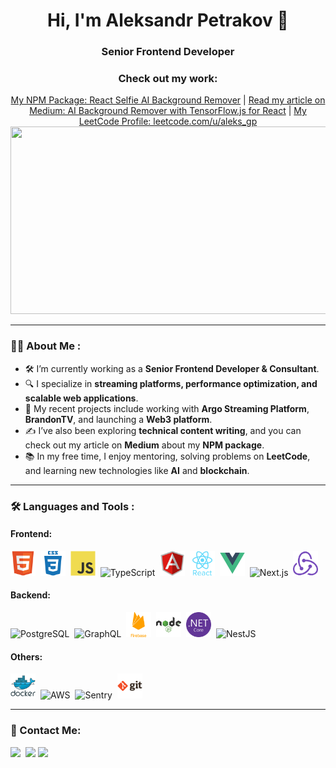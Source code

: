 <h1 align="center">Hi, I'm Aleksandr Petrakov 👋</h1>

<h3 align="center">Senior Frontend Developer</h3>

<div align="center">
<h3>Check out my work:</h3>
<a href="https://www.npmjs.com/package/react-selfie-ai-background-remover" target="_blank">My NPM Package: React Selfie AI Background Remover</a> | 
<a href="https://medium.com/@alex.g.petrakov/introducing-ai-background-remover-with-tensorflow-js-for-react-applications-b80257a2b07c" target="_blank">Read my article on Medium: AI Background Remover with TensorFlow.js for React</a> | 
<a href="https://leetcode.com/u/aleks_gp/" target="_blank">My LeetCode Profile: leetcode.com/u/aleks_gp</a>
</div>

<div align="center">
  <img src="https://media.giphy.com/media/dWesBcTLavkZuG35MI/giphy.gif" width="600" height="300"/>
</div>

---

### 👨‍💻 About Me :
- 🛠️ I’m currently working as a **Senior Frontend Developer & Consultant**.
- 🔍 I specialize in **streaming platforms, performance optimization, and scalable web applications**.
- 🎯 My recent projects include working with **Argo Streaming Platform**, **BrandonTV**, and launching a **Web3 platform**.
- ✍️ I’ve also been exploring **technical content writing**, and you can check out my article on **Medium** about my **NPM package**.
- 📚 In my free time, I enjoy mentoring, solving problems on **LeetCode**, and learning new technologies like **AI** and **blockchain**.

---

### 🛠️ Languages and Tools :

#### Frontend:
<div>
  <img src="https://github.com/devicons/devicon/blob/master/icons/html5/html5-original.svg" title="HTML5" alt="HTML" width="40" height="40"/>&nbsp;
  <img src="https://github.com/devicons/devicon/blob/master/icons/css3/css3-plain-wordmark.svg" title="CSS3" alt="CSS" width="40" height="40"/>&nbsp;
  <img src="https://github.com/devicons/devicon/blob/master/icons/javascript/javascript-original.svg" title="JavaScript" alt="JavaScript" width="40" height="40"/>&nbsp;
  <img src="https://static-00.iconduck.com/assets.00/typescript-plain-icon-256x256-ypojgpyj.png" title="TypeScript" alt="TypeScript" width="40" height="40"/>&nbsp;
  <img src="https://github.com/devicons/devicon/blob/master/icons/angularjs/angularjs-original.svg" title="Angular" alt="Angular" width="40" height="40"/>&nbsp;
  <img src="https://github.com/devicons/devicon/blob/master/icons/react/react-original-wordmark.svg" title="React" alt="React" width="40" height="40"/>&nbsp;
  <img src="https://github.com/devicons/devicon/blob/master/icons/vuejs/vuejs-original.svg" title="Vue.js" alt="Vue.js" width="40" height="40"/>&nbsp;
  <img src="https://www.svgrepo.com/show/354113/nextjs-icon.svg" title="Next.js" alt="Next.js" width="40" height="40"/>&nbsp;
  <img src="https://github.com/devicons/devicon/blob/master/icons/redux/redux-original.svg" title="Redux" alt="Redux " width="40" height="40"/>&nbsp;
</div>

#### Backend:
<div>
  <img src="https://www.vectorlogo.zone/logos/postgresql/postgresql-icon.svg" title="PostgreSQL" alt="PostgreSQL" width="40" height="40"/>&nbsp;
  <img src="https://static.cdnlogo.com/logos/g/23/graphql.svg" title="GraphQL" alt="GraphQL" width="40" height="40"/>&nbsp;
  <img src="https://raw.githubusercontent.com/devicons/devicon/master/icons/firebase/firebase-plain-wordmark.svg" title="Firebase" alt="Firebase" width="40" height="40"/>&nbsp;
  <img src="https://github.com/devicons/devicon/blob/master/icons/nodejs/nodejs-original-wordmark.svg" title="Node.js" alt="Node.js" width="40" height="40"/>&nbsp;
  <img src="https://github.com/devicons/devicon/blob/master/icons/dotnetcore/dotnetcore-original.svg" title=".NET Core" alt=".NET Core" width="40" height="40"/>&nbsp;
  <img src="https://static-00.iconduck.com/assets.00/nestjs-icon-2048x2040-3rrvcej8.png" title="NestJS" alt="NestJS" width="40" height="40"/>&nbsp;
</div>

#### Others:
<div>
  <img src="https://github.com/devicons/devicon/blob/master/icons/docker/docker-original-wordmark.svg" title="Docker" alt="Docker" width="40" height="40"/>&nbsp;
  <img src="https://www.vectorlogo.zone/logos/amazon_aws/amazon_aws-icon.svg" title="AWS" alt="AWS" width="40" height="40"/>&nbsp;
  <img src="https://www.vectorlogo.zone/logos/sentryio/sentryio-icon.svg" title="Sentry" alt="Sentry" width="40" height="40"/>&nbsp;
  <img src="https://github.com/devicons/devicon/blob/master/icons/git/git-original-wordmark.svg" title="Git" alt="Git" width="40" height="40"/>&nbsp;
</div>

---

### 💬 Contact Me:
<div> 
  <a href="https://t.me/alex_web_space" target="_blank"><img width="100" src="https://icon-library.com/images/telegram-icon-png/telegram-icon-png-3.jpg" target="_blank"></a>&nbsp;
  <a href="https://www.linkedin.com/in/agpetrakov/" target="_blank"><img src="https://img.shields.io/badge/-LinkedIn-%230077B5?style=for-the-badge&logo=linkedin&logoColor=white" target="_blank"></a>
  <a href="mailto:alex.g.petrakov@gmail.com"><img src="https://img.shields.io/badge/-Gmail-%23333?style=for-the-badge&logo=gmail&logoColor=white" target="_blank"></a>
</div>
<!---
---

### 📊 GitHub Stats:

[![Aleksandr's GitHub stats](https://github-readme-stats.vercel.app/api?username=AleksPetrakov&show_icons=true)](https://github.com/AleksPetrakov/github-readme-stats)

![Top Langs](https://github-readme-stats.vercel.app/api/top-langs/?username=AleksPetrakov&layout=compact)

---

### 🏆 GitHub Trophies:

[![trophy](https://github-profile-trophy.vercel.app/?username=AleksPetrakov&theme=gruvbox)](https://github.com/AleksPetrakov/github-profile-trophy)

---

### 🔥 Contributions:

[![GitHub Streak](https://github-readme-streak-stats.herokuapp.com/?user=AleksPetrakov&theme=dark)](https://git.io/streak-stats)

!-->
